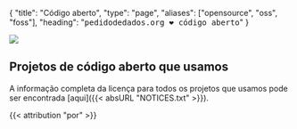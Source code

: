 {
	"title": "Código aberto",
	"type": "page",
	"aliases": ["opensource", "oss", "foss"],
	"heading": "<span style='text-align: center; font-family: monospace;'>pedidodedados.org <span class='color-red-600' title='amores'>❤</span> código aberto</span>"
}

<img id="open-source-humaaan" class="top-left-humaaan" src="/img/humaaans/open-source.svg">

<a id="license-notices"></a>
## Projetos de código aberto que usamos

A informação completa da licença para todos os projetos que usamos pode ser encontrada [aqui]({{< absURL "NOTICES.txt" >}}).

<div class="box box-info">
    {{< attribution "por" >}}
</div>
